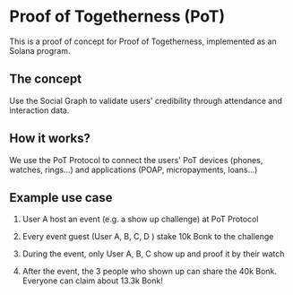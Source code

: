 # Proof of Togetherness (PoT) 

This is a proof of concept for Proof of Togetherness, implemented as an Solana program.

## The concept 

Use the Social Graph to validate users' credibility through attendance and interaction data.

## How it works?

We use the PoT Protocol to connect the users' PoT devices (phones, watches, rings...) and applications (POAP, micropayments, loans...)

## Example use case

1. User A host an event (e.g. a show up challenge) at PoT Protocol

2. Every event guest (User A, B, C, D ) stake 10k Bonk to the challenge

3. During the event, only User A, B, C show up and proof it by their watch

4. After the event, the 3 people who shown up can share the 40k Bonk. Everyone can claim about 13.3k Bonk!
